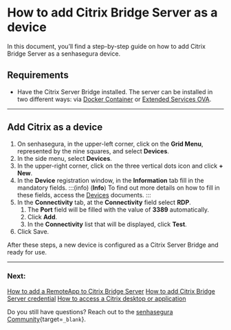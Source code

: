# How to add Citrix Bridge Server as a device

In this document, you’ll find a step-by-step guide on how to add Citrix Bridge Server as a senhasegura device.

## Requirements

* Have the Citrix Server Bridge installed. The server can be installed in two different ways: via [Docker Container](/v3-33/docs/pam-session-how-to-install-citrix-bridge-server-using-docker-container) or [Extended Services OVA](/v3-33/docs/pam-session-how-to-install-citrix-bridge-server-using-senhasegura-extended-services-ova).

---
## Add Citrix as a device

1. On senhasegura, in the upper-left corner, click on the **Grid Menu**, represented by the nine squares, and select **Devices**.
2. In the side menu, select **Devices**.
3. In the upper-right corner, click on the three vertical dots icon and click **+ New**.
4. In the **Device** registration window, in the **Information** tab fill in the mandatory fields.
    :::(info) (**Info**)
    To find out more details on how to fill in these fields, access the [Devices](/v3-33/docs/devices) documents.
    :::
5. In the **Connectivity** tab, at the **Connectivity** field select **RDP**.
    1. The **Port** field will be filled with the value of **3389** automatically.
    2. Click **Add**.
    3. In the **Connectivity** list that will be displayed, click **Test**.
6. Click Save.


After these steps, a new device is configured as a Citrix Server Bridge and ready for use.

---
### Next:
[How to add a RemoteApp to Citrix Bridge Server](/v3-33/docs/pam-session-how-to-add-a-remoteapp-to-citrix-bridge-server)
[How to add Citrix Bridge Server credential](/v3-33/docs/pam-session-how-to-add-citrix-bridge-server-credential)
[How to access a Citrix desktop or application](/v3-33/docs/pam-session-how-to-access-a-citrix-desktop-or-application)

Do you still have questions? Reach out to the [senhasegura Community](https://community.senhasegura.io/){target=`_blank`}.